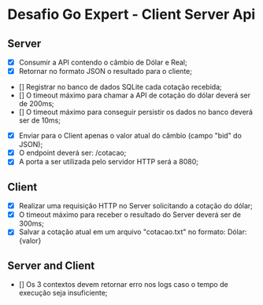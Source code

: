 # Desafio Go Expert - Client Server Api

## Server

- [x] Consumir a API contendo o câmbio de Dólar e Real;
- [x] Retornar no formato JSON o resultado para o cliente;
- [] Registrar no banco de dados SQLite cada cotação recebida;
- [] O timeout máximo para chamar a API de cotação do dólar deverá ser de 200ms;
- [] O timeout máximo para conseguir persistir os dados no banco deverá ser de 10ms;
- [x] Enviar para o Client apenas o valor atual do câmbio (campo "bid" do JSON);
- [x] O endpoint deverá ser: /cotacao;
- [x] A porta a ser utilizada pelo servidor HTTP será a 8080;

## Client

- [x] Realizar uma requisição HTTP no Server solicitando a cotação do dólar;
- [x] O timeout máximo para receber o resultado do Server deverá ser de 300ms;
- [x] Salvar a cotação atual em um arquivo "cotacao.txt" no formato: Dólar: {valor}

## Server and Client

- [] Os 3 contextos devem retornar erro nos logs caso o tempo de execução seja insuficiente;